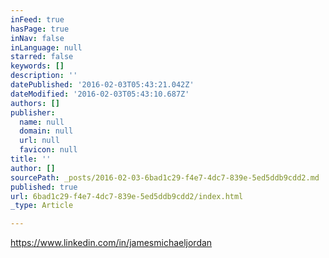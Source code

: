 ```yaml
---
inFeed: true
hasPage: true
inNav: false
inLanguage: null
starred: false
keywords: []
description: ''
datePublished: '2016-02-03T05:43:21.042Z'
dateModified: '2016-02-03T05:43:10.687Z'
authors: []
publisher:
  name: null
  domain: null
  url: null
  favicon: null
title: ''
author: []
sourcePath: _posts/2016-02-03-6bad1c29-f4e7-4dc7-839e-5ed5ddb9cdd2.md
published: true
url: 6bad1c29-f4e7-4dc7-839e-5ed5ddb9cdd2/index.html
_type: Article

---
```

https://www.linkedin.com/in/jamesmichaeljordan